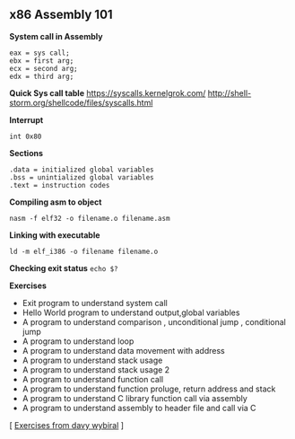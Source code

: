 ## x86 Assembly 101

**System call in Assembly**

    eax = sys call;
    ebx = first arg;
    ecx = second arg;
    edx = third arg;

**Quick Sys call table**
https://syscalls.kernelgrok.com/
http://shell-storm.org/shellcode/files/syscalls.html


**Interrupt**

    int 0x80

**Sections**

    .data = initialized global variables
    .bss = unintialized global variables
    .text = instruction codes
**Compiling asm to object**

    nasm -f elf32 -o filename.o filename.asm
**Linking with executable**

    ld -m elf_i386 -o filename filename.o
    
**Checking exit status**
`echo $?`

**Exercises**

 - Exit program to understand system call 
 - Hello World program to understand output,global variables
 - A program to understand comparison , unconditional jump , conditional jump
 - A program to understand loop
 - A program to understand data movement with address 
 - A program to understand stack usage
 - A program to understand stack usage 2
 - A program to understand function call
 - A program to understand function proluge, return address and stack
 - A program to understand C library function call via assembly
 - A program to understand assembly to header file and call via C
 
 [ [Exercises from davy wybiral](https://github.com/code-tutorials/assembly-intro) ] 

